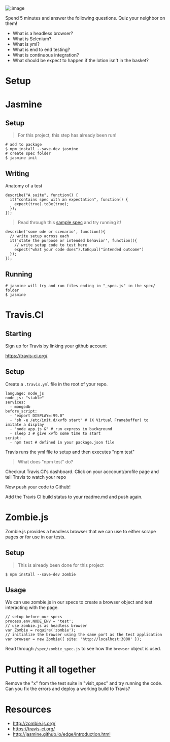 #

![:image](http://4.bp.blogspot.com/-MyXQLlk8VGc/U80eH-eo-fI/AAAAAAAAAwI/8Zrx7uZFR4A/s1600/download.jpg)

Spend 5 minutes and answer the following questions.
Quiz your neighbor on them!

- What is a headless browser?
- What is Selenium?
- What is yml?
- What is end to end testing?
- What is continuous integration?
- What should be expect to happen if the lotion isn't in the basket?

# Setup

# Jasmine

## Setup

> For this project, this step has already been run!

```
# add to package
$ npm install --save-dev jasmine
# create spec folder
$ jasmine init
```

## Writing

Anatomy of a test

```
describe("A suite", function() {
  it("contains spec with an expectation", function() {
    expect(true).toBe(true);
  });
});
```

> Read through this [sample spec]() and try running it!

```
describe('some ode or scenario', function(){
  // write setup across each
  it('state the purpose or intended behavior', function(){
    // write setup code to test here
    expect("what your code does").toEqual("intended outcome")
  });
});
```

## Running

```
# jasmine will try and run files ending in "_spec.js" in the spec/ folder
$ jasmine
```

# Travis.CI

## Starting

Sign up for Travis by linking your github account

https://travis-ci.org/

## Setup

Create a `.travis.yml` file in the root of your repo.

```
language: node_js
node_js: "stable"
services:
  - mongodb
before_script:
  - "export DISPLAY=:99.0"
  - "sh -e /etc/init.d/xvfb start" # (X Virtual Framebuffer) to imitate a display
  - "node app.js &" # run express in background
  - sleep 3 # give xvfb some time to start
script:
  - npm test # defined in your package.json file
```

Travis runs the yml file to setup and then executes "npm test"

> What does "npm test" do?

Checkout Travis.CI's dashboard. Click on your acccount/profile page and tell Travis to watch your repo

Now push your code to Github!

Add the Travis CI build status to your readme.md and push again.

# Zombie.js

Zombie.js provides a headless browser that we can use to either
scrape pages or for use in our tests.

## Setup

> This is already been done for this project

```
$ npm install --save-dev zombie
```

## Usage

We can use zombie.js in our specs to create a browser object
and test interacting with the page.

```
// setup before our specs
process.env.NODE_ENV = 'test';
// use zombie.js as headless browser
var Zombie = require('zombie');
// initialize the browser using the same port as the test application
var browser = new Zombie({ site: 'http://localhost:3000' });
```

Read through `/spec/zombie_spec.js` to see how the `browser`
object is used.

# Putting it all together

Remove the "x" from the test suite in "visit_spec" and try running the code.
Can you fix the errors and deploy a working build to Travis?

# Resources

- http://zombie.js.org/
- https://travis-ci.org/
- http://jasmine.github.io/edge/introduction.html
